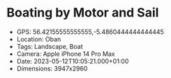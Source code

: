# Boating by Motor and Sail

- GPS: 56.42155555555555,-5.4860444444444445
- Location: Oban
- Tags: Landscape, Boat
- Camera: Apple iPhone 14 Pro Max
- Date: 2023-05-12T10:05:21.000+01:00
- Dimensions: 3947x2960
